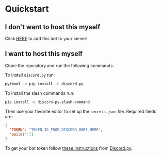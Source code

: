 # Quickstart

## I don't want to host this myself

Click [HERE](https://discord.com/api/oauth2/authorize?client_id=872969311172579379&permissions=34359831616&scope=bot) to add this bot to your server!

## I want to host this myself

Clone the repository and run the following commands:

To install `discord.py` run:

```bash
python3 -m pip install -U discord.py
```

To install the slash commands run:

```bash
pip install -U discord-py-slash-command
```
Then use your favorite editor to set up the `secrets.json` file. Required fields are:

```json
{
  "TOKEN": "TOKEN_ID_FROM_DISCORD_GOES_HERE",
  "Guilds":[]
}
```

To get your bot token follow [these instructions](https://discordpy.readthedocs.io/en/latest/discord.html) from [Discord.py](https://discordpy.readthedocs.io/en/latest/index.html).